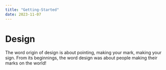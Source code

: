 ```yaml
---
title: "Getting-Started"
date: 2023-11-07
---
```

# Design
The word origin of design is about pointing, making your mark, making your sign. From its beginnings, the word design was about people making their marks on the world!

